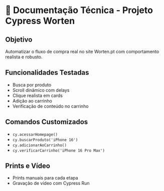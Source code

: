 # 🧠 Documentação Técnica - Projeto Cypress Worten

## Objetivo
Automatizar o fluxo de compra real no site Worten.pt com comportamento realista e robusto.

## Funcionalidades Testadas
- Busca por produto
- Scroll dinâmico com delays
- Clique realista em cards
- Adição ao carrinho
- Verificação de conteúdo no carrinho

## Comandos Customizados
- `cy.acessarHomepage()`
- `cy.buscarProduto('iPhone 16')`
- `cy.adicionarAoCarrinho()`
- `cy.verificarCarrinho('iPhone 16 Pro Max')`

## Prints e Vídeo
- Prints manuais para cada etapa
- Gravação de vídeo com Cypress Run

